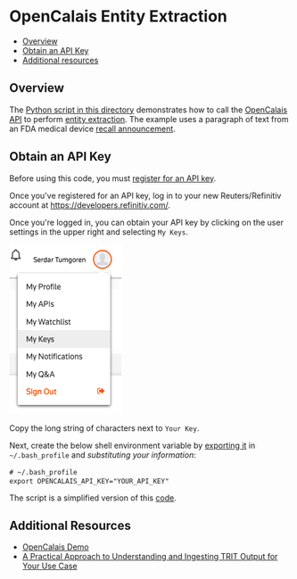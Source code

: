 # OpenCalais Entity Extraction

- [Overview](#overview)
- [Obtain an API Key](#obtain-an-api-key)
- [Additional resources](#additional-resources)

## Overview

The [Python script in this directory](calais_example.py) demonstrates how to call the [OpenCalais API][] to perform [entity extraction][]. The example uses a paragraph of text from an FDA medical device [recall announcement][].


## Obtain an API Key

Before using this code, you must [register for an API key][]. 

Once you've registered for an API key, log in to your new Reuters/Refinitiv account at <https://developers.refinitiv.com/>.

Once you're logged in, you can obtain your API key by clicking on the user settings in the upper right and selecting `My Keys`.

![Locate OpenCalais API Key](../../static/opencalais_get_api_key.png)

Copy the long string of characters next to `Your Key`.

Next, create the below shell environment variable by [exporting it](../../docs/using_env_vars_for_secrets.md) in `~/.bash_profile` and *substituting your information*:

```
# ~/.bash_profile
export OPENCALAIS_API_KEY="YOUR_API_KEY"
```

The script is a simplified version of this [code](http://www.opencalais.com/python-code-sample/).

## Additional Resources

* [OpenCalais Demo][]
* [A Practical Approach to Understanding and Ingesting TRIT Output for Your Use Case][]


[OpenCalais API]: https://developers.refinitiv.com/open-permid/intelligent-tagging-restful-api
[entity extraction]: https://en.wikipedia.org/wiki/Named-entity_recognition
[exporting them]: ../../docs/python/using_env_vars_for_secrets.md
[OpenCalais Demo]: https://permid.org/onecalaisViewer
[recall announcement]: https://www.fda.gov/MedicalDevices/Safety/ListofRecalls/ucm630614.htm
[register for an API key]: https://iamui.thomsonreuters.com/iamui/UI/createUser?app_id=Bold&realm=Bold&realm=Bold
[A Practical Approach to Understanding and Ingesting TRIT Output for Your Use Case]: https://developers.thomsonreuters.com/article/practical-approach-understanding-and-ingesting-trit-output-your-use-case
